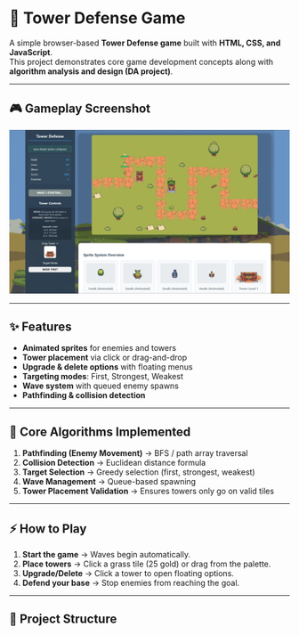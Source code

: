 # 🏰 Tower Defense Game

A simple browser-based **Tower Defense game** built with **HTML, CSS, and JavaScript**.  
This project demonstrates core game development concepts along with **algorithm analysis and design (DA project)**.

---

## 🎮 Gameplay Screenshot

![Tower Defense Gameplay](assets/gameplay.jpg)

---

## ✨ Features

- **Animated sprites** for enemies and towers  
- **Tower placement** via click or drag-and-drop  
- **Upgrade & delete options** with floating menus  
- **Targeting modes**: First, Strongest, Weakest  
- **Wave system** with queued enemy spawns  
- **Pathfinding & collision detection**  

---

## 🧠 Core Algorithms Implemented

1. **Pathfinding (Enemy Movement)** → BFS / path array traversal  
2. **Collision Detection** → Euclidean distance formula  
3. **Target Selection** → Greedy selection (first, strongest, weakest)  
4. **Wave Management** → Queue-based spawning  
5. **Tower Placement Validation** → Ensures towers only go on valid tiles  

---

## ⚡ How to Play

1. **Start the game** → Waves begin automatically.  
2. **Place towers** → Click a grass tile (25 gold) or drag from the palette.  
3. **Upgrade/Delete** → Click a tower to open floating options.  
4. **Defend your base** → Stop enemies from reaching the goal.  

---

## 📂 Project Structure

